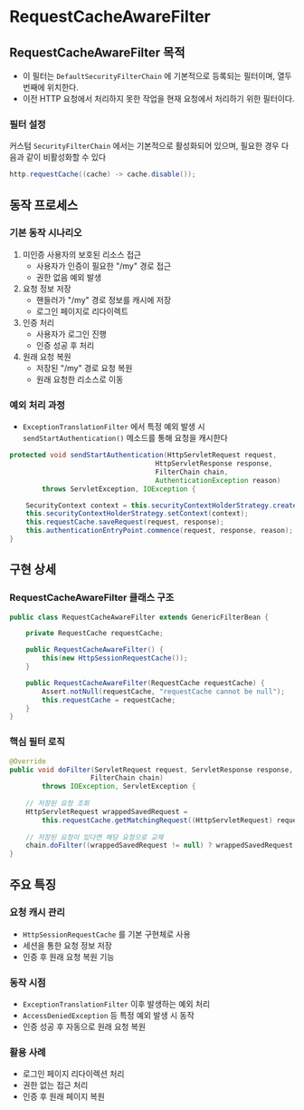 # RequestCacheAwareFilter

## RequestCacheAwareFilter 목적

- 이 필터는 `DefaultSecurityFilterChain` 에 기본적으로 등록되는 필터이며, 열두 번째에 위치한다.
- 이전 HTTP 요청에서 처리하지 못한 작업을 현재 요청에서 처리하기 위한 필터이다.

### 필터 설정

커스텀 `SecurityFilterChain` 에서는 기본적으로 활성화되어 있으며, 필요한 경우 다음과 같이 비활성화할 수 있다

```java
http.requestCache((cache) -> cache.disable());
```

## 동작 프로세스

### 기본 동작 시나리오

1. 미인증 사용자의 보호된 리소스 접근
   - 사용자가 인증이 필요한 "/my" 경로 접근
   - 권한 없음 예외 발생
2. 요청 정보 저장
   - 핸들러가 "/my" 경로 정보를 캐시에 저장
   - 로그인 페이지로 리다이렉트
3. 인증 처리
   - 사용자가 로그인 진행
   - 인증 성공 후 처리
4. 원래 요청 복원
   - 저장된 "/my" 경로 요청 복원
   - 원래 요청한 리소스로 이동

### 예외 처리 과정

- `ExceptionTranslationFilter` 에서 특정 예외 발생 시 `sendStartAuthentication()` 메소드를 통해 요청을 캐시한다

```java
protected void sendStartAuthentication(HttpServletRequest request, 
                                    HttpServletResponse response, 
                                    FilterChain chain,
                                    AuthenticationException reason) 
        throws ServletException, IOException {

    SecurityContext context = this.securityContextHolderStrategy.createEmptyContext();
    this.securityContextHolderStrategy.setContext(context);
    this.requestCache.saveRequest(request, response);
    this.authenticationEntryPoint.commence(request, response, reason);
}
```

## 구현 상세

### RequestCacheAwareFilter 클래스 구조

```java
public class RequestCacheAwareFilter extends GenericFilterBean {

    private RequestCache requestCache;

    public RequestCacheAwareFilter() {
        this(new HttpSessionRequestCache());
    }

    public RequestCacheAwareFilter(RequestCache requestCache) {
        Assert.notNull(requestCache, "requestCache cannot be null");
        this.requestCache = requestCache;
    }
}
```

### 핵심 필터 로직

```java
@Override
public void doFilter(ServletRequest request, ServletResponse response, 
                    FilterChain chain)
        throws IOException, ServletException {
    
    // 저장된 요청 조회
    HttpServletRequest wrappedSavedRequest = 
        this.requestCache.getMatchingRequest((HttpServletRequest) request, (HttpServletResponse) response);
    
    // 저장된 요청이 있다면 해당 요청으로 교체
    chain.doFilter((wrappedSavedRequest != null) ? wrappedSavedRequest : request, response);
}
```

## 주요 특징

### 요청 캐시 관리
- `HttpSessionRequestCache` 를 기본 구현체로 사용
- 세션을 통한 요청 정보 저장
- 인증 후 원래 요청 복원 기능

### 동작 시점
- `ExceptionTranslationFilter` 이후 발생하는 예외 처리
- `AccessDeniedException` 등 특정 예외 발생 시 동작
- 인증 성공 후 자동으로 원래 요청 복원

### 활용 사례
- 로그인 페이지 리다이렉션 처리
- 권한 없는 접근 처리
- 인증 후 원래 페이지 복원
